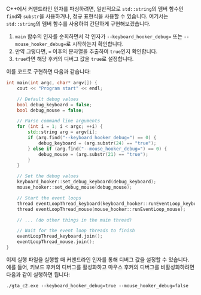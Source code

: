 C++에서 커맨드라인 인자를 파싱하려면, 일반적으로 `std::string`의 멤버 함수인 `find`와 `substr`을 사용하거나, 정규 표현식을 사용할 수 있습니다. 여기서는 `std::string`의 멤버 함수를 사용하여 간단하게 구현해보겠습니다.

1. `main` 함수의 인자를 순회하면서 각 인자가 `--keyboard_hooker_debug=` 또는 `--mouse_hooker_debug=`로 시작하는지 확인합니다.
2. 만약 그렇다면, `=` 이후의 문자열을 추출하여 `true`인지 확인합니다.
3. `true`라면 해당 후커의 디버그 값을 `true`로 설정합니다.

이를 코드로 구현하면 다음과 같습니다:

```cpp
int main(int argc, char* argv[]) {
    cout << "Program start" << endl;

    // Default debug values
    bool debug_keyboard = false;
    bool debug_mouse = false;

    // Parse command line arguments
    for (int i = 1; i < argc; ++i) {
        std::string arg = argv[i];
        if (arg.find("--keyboard_hooker_debug=") == 0) {
            debug_keyboard = (arg.substr(24) == "true");
        } else if (arg.find("--mouse_hooker_debug=") == 0) {
            debug_mouse = (arg.substr(21) == "true");
        }
    }

    // Set the debug values
    keyboard_hooker::set_debug_keyboard(debug_keyboard);
    mouse_hooker::set_debug_mouse(debug_mouse);

    // Start the event loops
    thread eventLoopThread_keyboard(keyboard_hooker::runEventLoop_keyboard);
    thread eventLoopThread_mouse(mouse_hooker::runEventLoop_mouse);

    // ... (do other things in the main thread)

    // Wait for the event loop threads to finish
    eventLoopThread_keyboard.join();
    eventLoopThread_mouse.join();
}
```

이제 실행 파일을 실행할 때 커맨드라인 인자를 통해 디버그 값을 설정할 수 있습니다. 예를 들어, 키보드 후커의 디버그를 활성화하고 마우스 후커의 디버그를 비활성화하려면 다음과 같이 실행하면 됩니다:

```
./gta_c2.exe --keyboard_hooker_debug=true --mouse_hooker_debug=false
```
